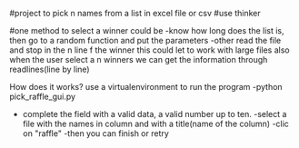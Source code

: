 #project to pick n names from a list in excel file or csv
#use thinker

#one method to select a winner could be
-know how long does the list is,
then go to a random function and put the parameters
-other read the file and stop in the n line f the winner
this could let to work with large files
also when the user select a n winners we can get the information through readlines(line by line)

How does it works?
use a virtualenvironment to run the program
-python pick_raffle_gui.py
- complete the field with a valid data, a valid number up to ten.
-select a file with the names in column and with a title(name of the column)
-clic on "raffle"
-then you can finish or retry
